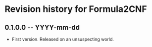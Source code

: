 # Revision history for Formula2CNF

## 0.1.0.0 -- YYYY-mm-dd

* First version. Released on an unsuspecting world.
